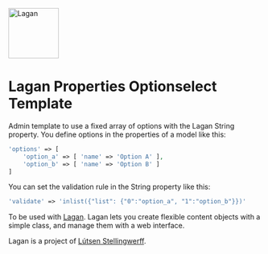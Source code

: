[<img src="https://cdn.rawgit.com/lutsen/lagan/master/lagan-logo.svg" width="100" alt="Lagan">](https://github.com/lutsen/lagan)

Lagan Properties Optionselect Template
======================================

Admin template to use a fixed array of options with the Lagan String property.
You define options in the properties of a model like this:
```php
'options' => [
	'option_a' => [ 'name' => 'Option A' ],
	'option_b' => [ 'name' => 'Option B' ]
]
```

You can set the validation rule in the String property like this:
```php
'validate' => 'inlist({"list": {"0":"option_a", "1":"option_b"}})'
```

To be used with [Lagan](https://github.com/lutsen/lagan). Lagan lets you create flexible content objects with a simple class, and manage them with a web interface.

Lagan is a project of [Lútsen Stellingwerff](http://lutsen.net/).